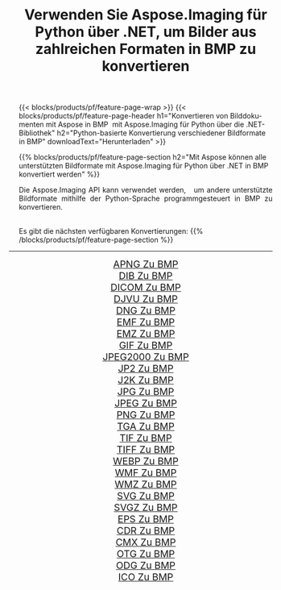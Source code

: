 ﻿---
title: Verwenden Sie Aspose.Imaging für Python über .NET, um Bilder aus zahlreichen Formaten in BMP zu konvertieren 
weight: 3920
url: /de/python-net/conversion/to/bmp 
lang: de
langdirlevel: 2
locales: zh-hans,ja,it,ru,de,es,fr,nl,id,lt,pl,pt,vi,tr,ko,zh-hant,ar,hi,th,sv,cs,uk,he
description: Sie können Aspose.Imaging für Python über die .NET-Bibliothek verwenden, um eine Vielzahl von Formaten in BMP zu konvertieren.
---

{{< blocks/products/pf/feature-page-wrap >}}
{{< blocks/products/pf/feature-page-header h1="Konvertieren von Bilddokumenten mit Aspose in BMP  mit Aspose.Imaging für Python über die .NET-Bibliothek" h2="Python-basierte Konvertierung verschiedener Bildformate in BMP" downloadText="Herunterladen" >}}


{{% blocks/products/pf/feature-page-section  h2="Mit Aspose können alle unterstützten Bildformate mit Aspose.Imaging für Python über .NET in BMP konvertiert werden" %}}
<p align=justify>Die Aspose.Imaging API kann verwendet werden,   um andere unterstützte Bildformate mithilfe der Python-Sprache programmgesteuert in BMP zu konvertieren.</p>
<br/>
Es gibt die nächsten verfügbaren Konvertierungen:
{{% /blocks/products/pf/feature-page-section %}}
<div class="container-fluid productfamilypage bg-gray">
    <div class="convertypes bg-gray agp-content section">
        <div class="container">
		<hr style="margin-left:-20px;"/>
		<div class="row other-converters" style="gap: 10px;font-size: 19px;text-align:center;">
		    <div class='col-md-2 other-converter remove-lp remove-rp'><a href="/imaging/de/python-net/conversion/apng-to-bmp" style="padding:15px;">APNG Zu BMP</a></div>
<div class='col-md-2 other-converter remove-lp remove-rp'><a href="/imaging/de/python-net/conversion/dib-to-bmp" style="padding:15px;">DIB Zu BMP</a></div>
<div class='col-md-2 other-converter remove-lp remove-rp'><a href="/imaging/de/python-net/conversion/dicom-to-bmp" style="padding:15px;">DICOM Zu BMP</a></div>
<div class='col-md-2 other-converter remove-lp remove-rp'><a href="/imaging/de/python-net/conversion/djvu-to-bmp" style="padding:15px;">DJVU Zu BMP</a></div>
<div class='col-md-2 other-converter remove-lp remove-rp'><a href="/imaging/de/python-net/conversion/dng-to-bmp" style="padding:15px;">DNG Zu BMP</a></div>
<div class='col-md-2 other-converter remove-lp remove-rp'><a href="/imaging/de/python-net/conversion/emf-to-bmp" style="padding:15px;">EMF Zu BMP</a></div>
<div class='col-md-2 other-converter remove-lp remove-rp'><a href="/imaging/de/python-net/conversion/emz-to-bmp" style="padding:15px;">EMZ Zu BMP</a></div>
<div class='col-md-2 other-converter remove-lp remove-rp'><a href="/imaging/de/python-net/conversion/gif-to-bmp" style="padding:15px;">GIF Zu BMP</a></div>
<div class='col-md-2 other-converter remove-lp remove-rp'><a href="/imaging/de/python-net/conversion/jpeg2000-to-bmp" style="padding:15px;">JPEG2000 Zu BMP</a></div>
<div class='col-md-2 other-converter remove-lp remove-rp'><a href="/imaging/de/python-net/conversion/jp2-to-bmp" style="padding:15px;">JP2 Zu BMP</a></div>
<div class='col-md-2 other-converter remove-lp remove-rp'><a href="/imaging/de/python-net/conversion/j2k-to-bmp" style="padding:15px;">J2K Zu BMP</a></div>
<div class='col-md-2 other-converter remove-lp remove-rp'><a href="/imaging/de/python-net/conversion/jpg-to-bmp" style="padding:15px;">JPG Zu BMP</a></div>
<div class='col-md-2 other-converter remove-lp remove-rp'><a href="/imaging/de/python-net/conversion/jpeg-to-bmp" style="padding:15px;">JPEG Zu BMP</a></div>
<div class='col-md-2 other-converter remove-lp remove-rp'><a href="/imaging/de/python-net/conversion/png-to-bmp" style="padding:15px;">PNG Zu BMP</a></div>
<div class='col-md-2 other-converter remove-lp remove-rp'><a href="/imaging/de/python-net/conversion/tga-to-bmp" style="padding:15px;">TGA Zu BMP</a></div>
<div class='col-md-2 other-converter remove-lp remove-rp'><a href="/imaging/de/python-net/conversion/tif-to-bmp" style="padding:15px;">TIF Zu BMP</a></div>
<div class='col-md-2 other-converter remove-lp remove-rp'><a href="/imaging/de/python-net/conversion/tiff-to-bmp" style="padding:15px;">TIFF Zu BMP</a></div>
<div class='col-md-2 other-converter remove-lp remove-rp'><a href="/imaging/de/python-net/conversion/webp-to-bmp" style="padding:15px;">WEBP Zu BMP</a></div>
<div class='col-md-2 other-converter remove-lp remove-rp'><a href="/imaging/de/python-net/conversion/wmf-to-bmp" style="padding:15px;">WMF Zu BMP</a></div>
<div class='col-md-2 other-converter remove-lp remove-rp'><a href="/imaging/de/python-net/conversion/wmz-to-bmp" style="padding:15px;">WMZ Zu BMP</a></div>
<div class='col-md-2 other-converter remove-lp remove-rp'><a href="/imaging/de/python-net/conversion/svg-to-bmp" style="padding:15px;">SVG Zu BMP</a></div>
<div class='col-md-2 other-converter remove-lp remove-rp'><a href="/imaging/de/python-net/conversion/svgz-to-bmp" style="padding:15px;">SVGZ Zu BMP</a></div>
<div class='col-md-2 other-converter remove-lp remove-rp'><a href="/imaging/de/python-net/conversion/eps-to-bmp" style="padding:15px;">EPS Zu BMP</a></div>
<div class='col-md-2 other-converter remove-lp remove-rp'><a href="/imaging/de/python-net/conversion/cdr-to-bmp" style="padding:15px;">CDR Zu BMP</a></div>
<div class='col-md-2 other-converter remove-lp remove-rp'><a href="/imaging/de/python-net/conversion/cmx-to-bmp" style="padding:15px;">CMX Zu BMP</a></div>
<div class='col-md-2 other-converter remove-lp remove-rp'><a href="/imaging/de/python-net/conversion/otg-to-bmp" style="padding:15px;">OTG Zu BMP</a></div>
<div class='col-md-2 other-converter remove-lp remove-rp'><a href="/imaging/de/python-net/conversion/odg-to-bmp" style="padding:15px;">ODG Zu BMP</a></div>
<div class='col-md-2 other-converter remove-lp remove-rp'><a href="/imaging/de/python-net/conversion/ico-to-bmp" style="padding:15px;">ICO Zu BMP</a></div>
                </div>
        </div>
    </div>
</div>
<br/>

